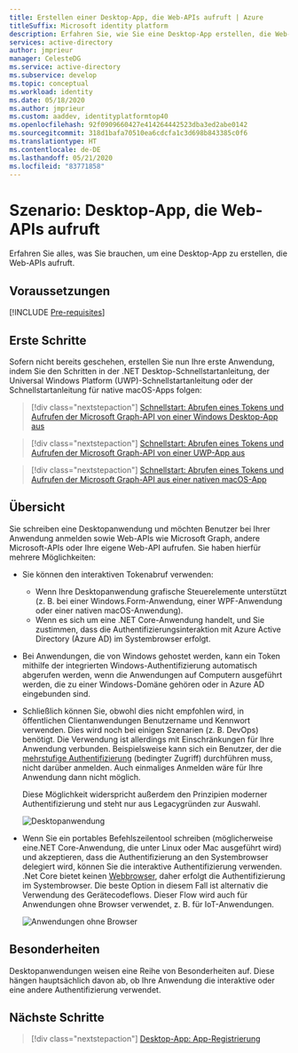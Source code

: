 ```yaml
---
title: Erstellen einer Desktop-App, die Web-APIs aufruft | Azure
titleSuffix: Microsoft identity platform
description: Erfahren Sie, wie Sie eine Desktop-App erstellen, die Web-APIs aufruft (Übersicht)
services: active-directory
author: jmprieur
manager: CelesteDG
ms.service: active-directory
ms.subservice: develop
ms.topic: conceptual
ms.workload: identity
ms.date: 05/18/2020
ms.author: jmprieur
ms.custom: aaddev, identityplatformtop40
ms.openlocfilehash: 92f0909660427e414264442523dba3ed2abe0142
ms.sourcegitcommit: 318d1bafa70510ea6cdcfa1c3d698b843385c0f6
ms.translationtype: HT
ms.contentlocale: de-DE
ms.lasthandoff: 05/21/2020
ms.locfileid: "83771858"
---
```

# <a name="scenario-desktop-app-that-calls-web-apis"></a>Szenario: Desktop-App, die Web-APIs aufruft

Erfahren Sie alles, was Sie brauchen, um eine Desktop-App zu erstellen, die Web-APIs aufruft.

## <a name="prerequisites"></a>Voraussetzungen

[!INCLUDE [Pre-requisites](../../../includes/active-directory-develop-scenarios-prerequisites.md)]

## <a name="get-started"></a>Erste Schritte

Sofern nicht bereits geschehen, erstellen Sie nun Ihre erste Anwendung, indem Sie den Schritten in der .NET Desktop-Schnellstartanleitung, der Universal Windows Platform (UWP)-Schnellstartanleitung oder der Schnellstartanleitung für native macOS-Apps folgen:

> [!div class="nextstepaction"]
> [Schnellstart: Abrufen eines Tokens und Aufrufen der Microsoft Graph-API von einer Windows Desktop-App aus](./quickstart-v2-windows-desktop.md)


> [!div class="nextstepaction"]
> [Schnellstart: Abrufen eines Tokens und Aufrufen der Microsoft Graph-API von einer UWP-App aus](./quickstart-v2-uwp.md)

> [!div class="nextstepaction"]
> [Schnellstart: Abrufen eines Tokens und Aufrufen der Microsoft Graph-API aus einer nativen macOS-App](./quickstart-v2-ios.md)

## <a name="overview"></a>Übersicht

Sie schreiben eine Desktopanwendung und möchten Benutzer bei Ihrer Anwendung anmelden sowie Web-APIs wie Microsoft Graph, andere Microsoft-APIs oder Ihre eigene Web-API aufrufen. Sie haben hierfür mehrere Möglichkeiten:

- Sie können den interaktiven Tokenabruf verwenden:

  - Wenn Ihre Desktopanwendung grafische Steuerelemente unterstützt (z. B. bei einer Windows.Form-Anwendung, einer WPF-Anwendung oder einer nativen macOS-Anwendung).
  - Wenn es sich um eine .NET Core-Anwendung handelt, und Sie zustimmen, dass die Authentifizierungsinteraktion mit Azure Active Directory (Azure AD) im Systembrowser erfolgt.

- Bei Anwendungen, die von Windows gehostet werden, kann ein Token mithilfe der integrierten Windows-Authentifizierung automatisch abgerufen werden, wenn die Anwendungen auf Computern ausgeführt werden, die zu einer Windows-Domäne gehören oder in Azure AD eingebunden sind.
- Schließlich können Sie, obwohl dies nicht empfohlen wird, in öffentlichen Clientanwendungen Benutzername und Kennwort verwenden. Dies wird noch bei einigen Szenarien (z. B. DevOps) benötigt. Die Verwendung ist allerdings mit Einschränkungen für Ihre Anwendung verbunden. Beispielsweise kann sich ein Benutzer, der die [mehrstufige Authentifizierung](../authentication/concept-mfa-howitworks.md) (bedingter Zugriff) durchführen muss, nicht darüber anmelden. Auch einmaliges Anmelden wäre für Ihre Anwendung dann nicht möglich.

  Diese Möglichkeit widerspricht außerdem den Prinzipien moderner Authentifizierung und steht nur aus Legacygründen zur Auswahl.

  ![Desktopanwendung](media/scenarios/desktop-app.svg)

- Wenn Sie ein portables Befehlszeilentool schreiben (möglicherweise eine.NET Core-Anwendung, die unter Linux oder Mac ausgeführt wird) und akzeptieren, dass die Authentifizierung an den Systembrowser delegiert wird, können Sie die interaktive Authentifizierung verwenden. .Net Core bietet keinen [Webbrowser](https://aka.ms/msal-net-uses-web-browser), daher erfolgt die Authentifizierung im Systembrowser. Die beste Option in diesem Fall ist alternativ die Verwendung des Gerätecodeflows. Dieser Flow wird auch für Anwendungen ohne Browser verwendet, z. B. für IoT-Anwendungen.

  ![Anwendungen ohne Browser](media/scenarios/device-code-flow-app.svg)

## <a name="specifics"></a>Besonderheiten

Desktopanwendungen weisen eine Reihe von Besonderheiten auf. Diese hängen hauptsächlich davon ab, ob Ihre Anwendung die interaktive oder eine andere Authentifizierung verwendet.

## <a name="next-steps"></a>Nächste Schritte

> [!div class="nextstepaction"]
> [Desktop-App: App-Registrierung](scenario-desktop-app-registration.md)
